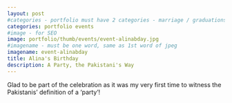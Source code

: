 ```yaml
---
layout: post
#categories - portfolio must have 2 categories - marriage / graduations / events
categories: portfolio events
#image - for SEO
image: portfolio/thumb/events/event-alinabday.jpg
#imagename - must be one word, same as 1st word of jpeg
imagename: event-alinabday
title: Alina's Birthday
description: A Party, the Pakistani's Way
---
```

Glad to be part of the celebration as it was my very first time to witness the Pakistanis’ definition of a ‘party’!
